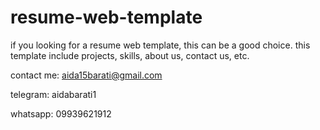 # resume-web-template
if you looking for a resume web template, this can be a good choice. this template include projects, skills, about us, contact us, etc.

contact me:
aida15barati@gmail.com

telegram:
aidabarati1

whatsapp:
09939621912
